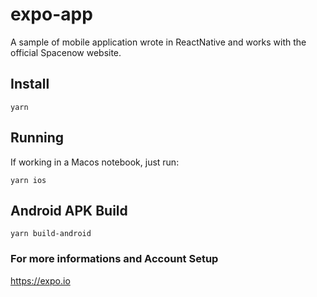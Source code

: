 # expo-app

A sample of mobile application wrote in ReactNative and works with the official Spacenow website.

## Install

```
yarn
```

## Running

If working in a Macos notebook, just run:

```
yarn ios
```

## Android APK Build

```
yarn build-android
```

### For more informations and Account Setup
https://expo.io